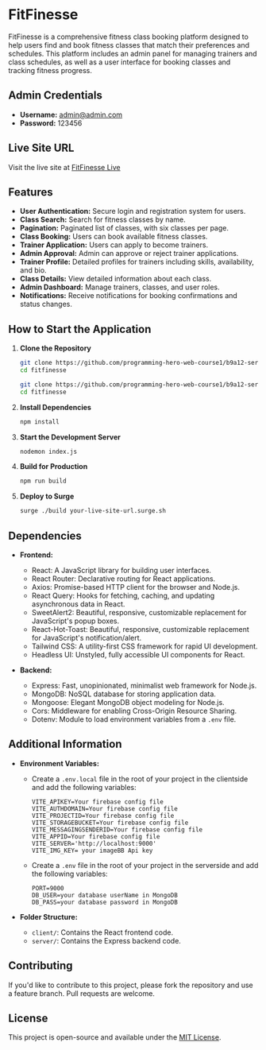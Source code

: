 # FitFinesse

FitFinesse is a comprehensive fitness class booking platform designed to help users find and book fitness classes that match their preferences and schedules. This platform includes an admin panel for managing trainers and class schedules, as well as a user interface for booking classes and tracking fitness progress.

## Admin Credentials

- **Username:** admin@admin.com
- **Password:** 123456

## Live Site URL

Visit the live site at [FitFinesse Live](https://fitfinesse.netlify.app/)

## Features

- **User Authentication:** Secure login and registration system for users.
- **Class Search:** Search for fitness classes by name.
- **Pagination:** Paginated list of classes, with six classes per page.
- **Class Booking:** Users can book available fitness classes.
- **Trainer Application:** Users can apply to become trainers.
- **Admin Approval:** Admin can approve or reject trainer applications.
- **Trainer Profile:** Detailed profiles for trainers including skills, availability, and bio.
- **Class Details:** View detailed information about each class.
- **Admin Dashboard:** Manage trainers, classes, and user roles.
- **Notifications:** Receive notifications for booking confirmations and status changes.

## How to Start the Application

1. **Clone the Repository**

    ```sh client-side
    git clone https://github.com/programming-hero-web-course1/b9a12-server-side-Sadek-1801.git
    cd fitfinesse
    ```

    ```sh server-side
    git clone https://github.com/programming-hero-web-course1/b9a12-server-side-Sadek-1801.git
    cd fitfinesse
    ```

2. **Install Dependencies**

    ```sh
    npm install
    ```

3. **Start the Development Server**

    ```sh
    nodemon index.js
    ```

4. **Build for Production**

    ```sh
    npm run build
    ```

5. **Deploy to Surge**

    ```sh
    surge ./build your-live-site-url.surge.sh
    ```

## Dependencies

- **Frontend:**
  - React: A JavaScript library for building user interfaces.
  - React Router: Declarative routing for React applications.
  - Axios: Promise-based HTTP client for the browser and Node.js.
  - React Query: Hooks for fetching, caching, and updating asynchronous data in React.
  - SweetAlert2: Beautiful, responsive, customizable replacement for JavaScript's popup boxes.
  - React-Hot-Toast: Beautiful, responsive, customizable replacement for JavaScript's notification/alert.
  - Tailwind CSS: A utility-first CSS framework for rapid UI development.
  - Headless UI: Unstyled, fully accessible UI components for React.

- **Backend:**
  - Express: Fast, unopinionated, minimalist web framework for Node.js.
  - MongoDB: NoSQL database for storing application data.
  - Mongoose: Elegant MongoDB object modeling for Node.js.
  - Cors: Middleware for enabling Cross-Origin Resource Sharing.
  - Dotenv: Module to load environment variables from a `.env` file.

## Additional Information

- **Environment Variables:**
  - Create a `.env.local` file in the root of your project in the clientside and add the following variables:
    ```plaintext
    VITE_APIKEY=Your firebase config file
    VITE_AUTHDOMAIN=Your firebase config file
    VITE_PROJECTID=Your firebase config file
    VITE_STORAGEBUCKET=Your firebase config file
    VITE_MESSAGINGSENDERID=Your firebase config file
    VITE_APPID=Your firebase config file
    VITE_SERVER='http://localhost:9000'
    VITE_IMG_KEY= your imageBB Api key
    ```
  - Create a `.env` file in the root of your project in the serverside and add the following variables:
    ```plaintext
    PORT=9000
    DB_USER=your database userName in MongoDB
    DB_PASS=your database password in MongoDB
    ```

- **Folder Structure:**
  - `client/`: Contains the React frontend code.
  - `server/`: Contains the Express backend code.

## Contributing

If you'd like to contribute to this project, please fork the repository and use a feature branch. Pull requests are welcome.

## License

This project is open-source and available under the [MIT License](LICENSE).

